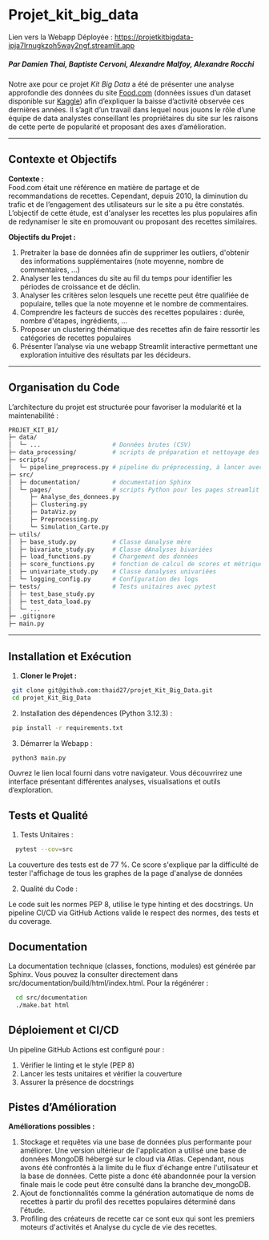 # Projet_kit_big_data

Lien vers la Webapp Déployée :
https://projetkitbigdata-ipja7lrnugkzoh5way2ngf.streamlit.app

##### Par Damien Thai, Baptiste Cervoni, Alexandre Malfoy, Alexandre Rocchi

Notre axe pour ce projet *Kit Big Data* a été de présenter une analyse approfondie des données du site [Food.com](https://www.food.com/) (données issues d’un dataset disponible sur [Kaggle](https://www.kaggle.com/datasets/shuyangli94/food-com-recipes-and-user-interactions)) afin d’expliquer la baisse d’activité observée ces dernières années. Il s’agit d’un travail dans lequel nous jouons le rôle d’une équipe de data analystes conseillant les propriétaires du site sur les raisons de cette perte de popularité et proposant des axes d’amélioration.

---

## Contexte et Objectifs

**Contexte :**  
Food.com était une référence en matière de partage et de recommandations de recettes. Cependant, depuis 2010, la diminution du trafic et de l’engagement des utilisateurs sur le site a pu être constatés. L’objectif de cette étude, est d'analyser les recettes les plus populaires afin de redynamiser le site en promouvant ou proposant des recettes similaires.

**Objectifs du Projet :**
1. Pretraiter la base de données afin de supprimer les outliers, d'obtenir des informations supplémentaires (note moyenne, nombre de commentaires, ...)
2. Analyser les tendances du site au fil du temps pour identifier les périodes de croissance et de déclin.
3. Analyser les critères selon lesquels une recette peut être qualifiée de populaire, telles que la note moyenne et le nombre de commentaires.
4. Comprendre les facteurs de succès des recettes populaires : durée, nombre d'étapes, ingrédients, ...
5. Proposer un clustering thématique des recettes afin de faire ressortir les catégories de recettes populaires
6. Présenter l’analyse via une webapp Streamlit interactive permettant une exploration intuitive des résultats par les décideurs.

---

## Organisation du Code

L’architecture du projet est structurée pour favoriser la modularité et la maintenabilité :

```bash
PROJET_KIT_BI/
├─ data/       
│  └─ ...                    # Données brutes (CSV)
├─ data_processing/          # scripts de préparation et nettoyage des données
├─ scripts/
│  └─ pipeline_preprocess.py # pipeline du préprocessing, à lancer avec les données brutes
├─ src/
│  ├─ documentation/         # documentation Sphinx
│  └─ pages/                 # scripts Python pour les pages streamlit
│     ├─ Analyse_des_donnees.py
│     ├─ Clustering.py
│     ├─ DataViz.py
│     ├─ Preprocessing.py
│     └─ Simulation_Carte.py
├─ utils/
│  ├─ base_study.py          # Classe danalyse mère
│  ├─ bivariate_study.py     # Classe dAnalyses bivariées
│  ├─ load_functions.py      # Chargement des données
│  ├─ score_functions.py     # fonction de calcul de scores et métriques
│  ├─ univariate_study.py    # Classe danalyses univariées
│  └─ logging_config.py      # Configuration des logs
├─ tests/                    # Tests unitaires avec pytest
│  ├─ test_base_study.py
│  ├─ test_data_load.py
│  └─ ...
├─ .gitignore
├─ main.py                

```
---

## Installation et Exécution

1. **Cloner le Projet :**
  ```bash
   git clone git@github.com:thaid27/projet_Kit_Big_Data.git
   cd projet_Kit_Big_Data
  ```
2. Installation des dépendences (Python 3.12.3) :

  ```bash
   pip install -r requirements.txt
  ```
3. Démarrer la Webapp :
  ```bash
   python3 main.py
  ```
  Ouvrez le lien local fourni dans votre navigateur. Vous découvrirez une interface présentant différentes analyses, visualisations et outils d’exploration.

## Tests et Qualité

1. Tests Unitaires :
  ```bash
    pytest --cov=src
  ```
La couverture des tests est de 77 %. Ce score s'explique par la difficulté de tester l'affichage de tous les graphes de la page d'analyse de données


2. Qualité du Code : 

Le code suit les normes PEP 8, utilise le type hinting et des docstrings. Un pipeline CI/CD via GitHub Actions valide le respect des normes, des tests et du coverage.

## Documentation

La documentation technique (classes, fonctions, modules) est générée par Sphinx.
  Vous pouvez la consulter directement dans src/documentation/build/html/index.html.
  Pour la régénérer :

  ```bash
    cd src/documentation
    ./make.bat html
```

## Déploiement et CI/CD

Un pipeline GitHub Actions est configuré pour :
  1. Vérifier le linting et le style (PEP 8)
  2. Lancer les tests unitaires et vérifier la couverture
  3. Assurer la présence de docstrings
  
## Pistes d’Amélioration

**Améliorations possibles :**
  1. Stockage et requêtes via une base de données plus performante pour améliorer. Une version ultérieur de l'application a utilisé une base de données MongoDB hébergé sur le cloud via Atlas. Cependant, nous avons été confrontés à la limite du le flux d'échange entre l'utilisateur et la base de données. Cette piste a donc été abandonnée pour la version finale mais le code peut être consulté dans la branche dev_mongoDB.
  2. Ajout de fonctionnalités comme la génération automatique de noms de recettes à partir du profil des recettes populaires déterminé dans l'étude.
  3. Profiling des créateurs de recette car ce sont eux qui sont les premiers moteurs d'activités et Analyse du cycle de vie des recettes.


